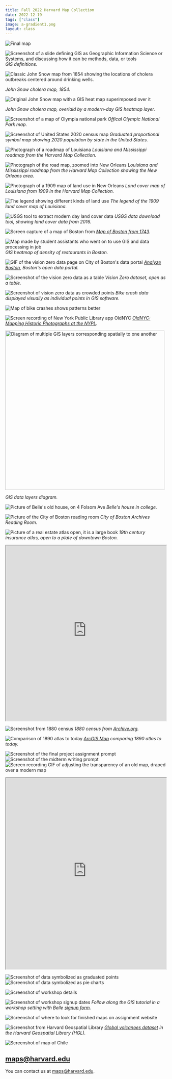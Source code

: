 ```yaml
---
title: Fall 2022 Harvard Map Collection 
date: 2022-12-19
tags: ["class"]
image: a-gradient1.png
layout: class
---
```


![Final map](../../../media/the-map.png)

![Screenshot of a slide defining GIS as Geographic Information Science or Systems, and discussing how it can be methods, data, or tools](../../../media/GIS-intro.png)
*GIS definitions.*

![Classic John Snow map from 1854 showing the locations of cholera outbreaks centered around drinking wells.](../../../media/snow.jpeg)

*John Snow cholera map, 1854.*

![Original John Snow map with a GIS heat map superimposed over it](../../../media/snow-gis.png)

*John Snow cholera map, overlaid by a modern-day GIS heatmap layer.*


![Screenshot of a map of Olympia national park](../../../media/reference.png)
*Offical Olympic National Park map.*

![Screenshot of United States 2020 census map](../../../media/thematic.png)
*Graduated proportional symbol map showing 2020 population by state in the United States.*

![Photograph of a roadmap of Louisiana](../../../media/roadmap1.jpg)
*Louisiana and Mississippi roadmap from the Harvard Map Collection.*

![Photograph of the road map, zoomed into New Orleans](../../../media/roadmap2.jpg)
*Louisiana and Mississippi roadmap from the Harvard Map Collection showing the New Orleans area.*


![Photograph of a 1909 map of land use in New Orleans](../../../media/landuse.png)
*Land cover map of Louisiana from 1909 in the Harvard Map Collection.*


![The legend showing different kinds of land use](../../../media/landuse-legend.png)
*The legend of the 1909 land cover map of Louisiana.*


![USGS tool to extract modern day land cover data](../../../media/usgs.png)
*USGS data download tool, showing land cover data from 2016.*



![Screen capture of a map of Boston from ](../../../media/boston.png)
*[Map of Boston from 1743](https://collections.leventhalmap.org/search/commonwealth:9s161952m).*

![Map made by student assistants who went on to use GIS and data processing in job](../../../media/heatmap.png)
*GIS heatmap of density of restaurants in Boston.*

![GIF of the vision zero data page on City of Boston's data portal](../../../media/vision0.gif)
*[Analyze Boston](https://data.boston.gov/group/geospatial), Boston's open data portal.*

![Screenshot of the vision zero data as a table](../../../media/vision0-data.png)
*Vision Zero dataset, open as a table.*

![Screenshot of vision zero data as crowded points](../../../media/vision0-points.png)
*Bike crash data displayed visually as individual points in GIS software.*

![Map of bike crashes shows patterns better](../../../media/vision0-map.png)


![Screen recording of New York Public Library app OldNYC](../../../media/oldnyc.gif)
*[OldNYC: Mapping Historic Photographs at the NYPL](https://www.oldnyc.org/).* 

<img src="../../../media/layers.jpeg" alt="Diagram of multiple GIS layers corresponding spatially to one another" height="500">

*GIS data layers diagram.*

![Picture of Belle's old house, on 4 Folsom Ave](../../../media/folsom.png)
*Belle's house in college.*

![Picture of the City of Boston reading room](../../../media/reading-room.png)
*City of Boston Archives Reading Room.*

![Picture of a real estate atlas open, it is a large book](../../../media/books.png)
*19th century insurance atlas, open to a plate of downtown Boston.*

<iframe width="100%" height="550" src="https://atlascope.leventhalmap.org/#view:embed$base:000$overlay:39999059010718$zoom:18.00$center:-7914725.872110603,5210447.532772563$mode:glass$pos:204"></iframe>


![Screenshot from 1880 census](../../../media/1880-census.png)
*1880 census from [Archive.org](https://archive.org/details/10thcensus0561unit/page/n45/mode/2up?view=theater).* 

![Comparison of 1890 atlas to today](../../../media/spyglass-arcgis.gif)
*[ArcGIS Map](https://harvard-cga.maps.arcgis.com/apps/webappviewer/index.html?id=4f084606c3f64df8a32ce2ad938a43f6) comparing 1890 atlas to today.* 

![Screenshot of the final project assignment prompt](../../../media/final-project.png)
![Screenshot of the midterm writing prompt](../../../media/midterm-prompt.png)
![Screen recording GIF of adjusting the transparency of an old map, draped over a modern map](../../../media/poland-opacity.gif)
<iframe title="Interactive map of the Polish cities statistical data. Hovering over each city reveals information about the city." src="https://harvardmapcollection.github.io/classes/gened1140/fall-2022/assignment/demo/polish-cities/" width="100%" height="600px"></iframe>

![Screenshot of data symbolized as graduated points](../../../media/symbols.png)
![Screenshot of data symbolized as pie charts](../../../media/patterns.png)

![Screenshot of workshop details](../../../media/eventbrite-1.png)

![Screenshot of workshop signup dates](../../../media/eventbrite-2.png)
*Follow along the GIS tutorial in a workshop setting with Belle [signup form](https://www.eventbrite.com/e/gened-1140-gis-tutorial-tickets-420298884277).*

![Screenshot of where to look for finished maps on assignment website](../../../media/browse-maps.png)

![Screenshot from Harvard Geospatial Library](../../../media/volcanoes.png)
*[Global volcanoes dataset](https://hgl.harvard.edu/catalog/harvard-glb-volc) in the Harvard Geospatial Library (HGL).* 

![Screenshot of map of Chile](../../../media/chile.png)

## maps@harvard.edu

You can contact us at [maps@harvard.edu](mailto:maps@harvard.edu).


